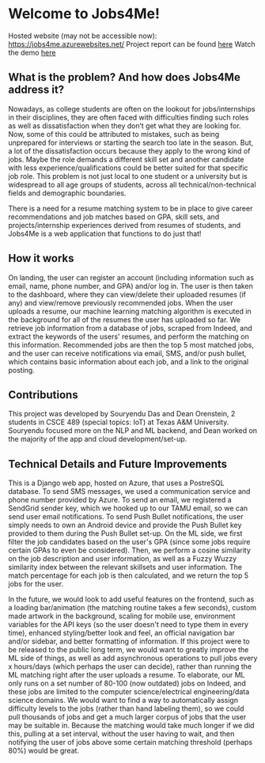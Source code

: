 # Welcome to Jobs4Me!

Hosted website (may not be accessible now): https://jobs4me.azurewebsites.net/
Project report can be found [here](https://docs.google.com/document/d/1dTBu7sjGFyVFpETi7lRof6qgons0607J/edit?usp=sharing&ouid=118151331063501736585&rtpof=true&sd=true)
Watch the demo [here](https://youtu.be/NG-HtVD6Eo8)

## What is the problem? And how does Jobs4Me address it?
Nowadays, as college students are often on the lookout for jobs/internships in their disciplines, they are often faced with difficulties finding such roles as well as dissatisfaction when they don’t get what they are looking for. Now, some of this could be attributed to mistakes, such as being unprepared for interviews or starting the search too late in the season. But, a lot of the dissatisfaction occurs because they apply to the wrong kind of jobs. Maybe the role demands a different skill set and another candidate with less experience/qualifications could be better suited for that specific job role. This problem is not just local to one student or a university but is widespread to all age groups of students, across all technical/non-technical fields and demographic boundaries.

There is a need for a resume matching system to be in place to give career recommendations and job matches based on GPA, skill sets, and projects/internship experiences derived from resumes of students, and Jobs4Me is a web application that functions to do just that!

## How it works
On landing, the user can register an account (including information such as email, name, phone number, and GPA) and/or log in. The user is then taken to the dashboard, where they can view/delete their uploaded resumes (if any) and view/remove previously recommended jobs. When the user uploads a resume, our machine learning matching algorithm is executed in the background for all of the resumes the user has uploaded so far. We retrieve job information from a database of jobs, scraped from Indeed, and extract the keywords of the users' resumes, and perform the matching on this information. Recommended jobs are then the top 5 most matched jobs, and the user can receive notifications via email, SMS, and/or push bullet, which contains basic information about each job, and a link to the original posting.

## Contributions
This project was developed by Souryendu Das and Dean Orenstein, 2 students in CSCE 489 (special topics: IoT) at Texas A&M University. Souryendu focused more on the NLP and ML backend, and Dean worked on the majority of the app and cloud development/set-up.

## Technical Details and Future Improvements
This is a Django web app, hosted on Azure, that uses a PostreSQL database. To send SMS messages, we used a communication service and phone number provided by Azure. To send an email, we registered a SendGrid sender key, which we hooked up to our TAMU email, so we can send user email notifications. To send Push Bullet notifications, the user simply needs to own an Android device and provide the Push Bullet key provided to them during the Push Bullet set-up. On the ML side, we first filter the job candidates based on the user's GPA (since some jobs require certain GPAs to even be considered). Then, we perform a cosine similarity on the job description and user information, as well as a Fuzzy Wuzzy similarity index between the relevant skillsets and user information. The match percentage for each job is then calculated, and we return the top 5 jobs for the user.

In the future, we would look to add useful features on the frontend, such as a loading bar/animation (the matching routine takes a few seconds), custom made artwork in the background, scaling for mobile use, environment variables for the API keys (so the user doesn't need to type them in every time), enhanced styling/better look and feel, an official navigation bar and/or sidebar, and better formatting of information. If this project were to be released to the public long term, we would want to greatly improve the ML side of things, as well as add asynchronous operations to pull jobs every x hours/days (which perhaps the user can decide), rather than running the ML matching right after the user uploads a resume. To elaborate, our ML only runs on a set number of 80-100 (now outdated) jobs on Indeed, and these jobs are limited to the computer science/electrical engineering/data science domains. We would want to find a way to automatically assign difficulty levels to the jobs (rather than hand labeling them), so we could pull thousands of jobs and get a much larger corpus of jobs that the user may be suitable in. Because the matching would take much longer if we did this, pulling at a set interval, without the user having to wait, and then notifying the user of jobs above some certain matching threshold (perhaps 80%) would be great.


